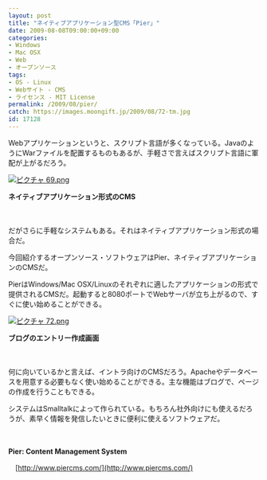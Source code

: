 ```yaml
---
layout: post
title: "ネイティブアプリケーション型CMS「Pier」"
date: 2009-08-08T09:00:00+09:00
categories:
- Windows
- Mac OSX
- Web
- オープンソース
tags: 
- OS - Linux
- Webサイト - CMS
- ライセンス - MIT License
permalink: /2009/08/pier/
catch: https://images.moongift.jp/2009/08/72-tm.jpg
id: 17128
---
```

Webアプリケーションというと、スクリプト言語が多くなっている。JavaのようにWarファイルを配置するものもあるが、手軽さで言えばスクリプト言語に軍配が上がるだろう。

  

[![ピクチャ 69.png](https://images.moongift.jp/2009/08/69-tm.jpg)](https://images.moongift.jp/2009/08/69.png)  
  
**ネイティブアプリケーション形式のCMS**

  

　

  

だがさらに手軽なシステムもある。それはネイティブアプリケーション形式の場合だ。

  

今回紹介するオープンソース・ソフトウェアはPier、ネイティブアプリケーションのCMSだ。

  
<!--more-->

PierはWindows/Mac OSX/Linuxのそれぞれに適したアプリケーションの形式で提供されるCMSだ。起動すると8080ポートでWebサーバが立ち上がるので、すぐに使い始めることができる。

  

[![ピクチャ 72.png](https://images.moongift.jp/2009/08/72-tm.jpg)](https://images.moongift.jp/2009/08/72.png)  
  
**ブログのエントリー作成画面**

  

　

  

何に向いているかと言えば、イントラ向けのCMSだろう。Apacheやデータベースを用意する必要もなく使い始めることができる。主な機能はブログで、ページの作成を行うこともできる。

  

システムはSmalltalkによって作られている。もちろん社外向けにも使えるだろうが、素早く情報を発信したいときに便利に使えるソフトウェアだ。

  

　

  

**Pier: Content Management System**  
  
　[http://www.piercms.com/](http://www.piercms.com/)

  
